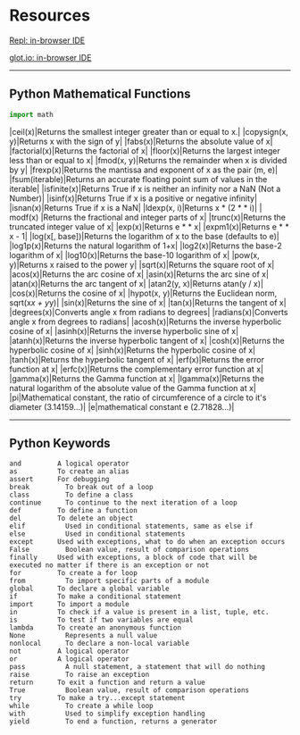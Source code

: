 # Resources

<a href="https://repl.it/" target="_blank">Repl: in-browser IDE</a>

<a href="https://glot.io/" target="_blank">glot.io: in-browser IDE</a>

---

## Python Mathematical Functions

```python
import math
```

|ceil(x)|Returns the smallest integer greater than or equal to x.|
|copysign(x, y)|Returns x with the sign of y|
|fabs(x)|Returns the absolute value of x|
|factorial(x)|Returns the factorial of x|
|floor(x)|Returns the largest integer less than or equal to x|
|fmod(x, y)|Returns the remainder when x is divided by y|
|frexp(x)|Returns the mantissa and exponent of x as the pair (m, e)|
|fsum(iterable)|Returns an accurate floating point sum of values in the iterable|
|isfinite(x)|Returns True if x is neither an infinity nor a NaN (Not a Number)|
|isinf(x)|Returns True if x is a positive or negative infinity|
|isnan(x)|Returns True if x is a NaN|
|ldexp(x, i)|Returns x * (2 * * i)|
| modf(x) |Returns the fractional and integer parts of x|
|trunc(x)|Returns the truncated integer value of x|
|exp(x)|Returns e * * x|
|expm1(x)|Returns e * * x - 1|
|log(x[, base])|Returns the logarithm of x to the base (defaults to e)|
|log1p(x)|Returns the natural logarithm of 1+x|
|log2(x)|Returns the base-2 logarithm of x|
|log10(x)|Returns the base-10 logarithm of x|
|pow(x, y)|Returns x raised to the power y|
|sqrt(x)|Returns the square root of x|
|acos(x)|Returns the arc cosine of x|
|asin(x)|Returns the arc sine of x|
|atan(x)|Returns the arc tangent of x|
|atan2(y, x)|Returns atan(y / x)|
|cos(x)|Returns the cosine of x|
|hypot(x, y)|Returns the Euclidean norm, sqrt(x*x + y*y)|
|sin(x)|Returns the sine of x|
|tan(x)|Returns the tangent of x|
|degrees(x)|Converts angle x from radians to degrees|
|radians(x)|Converts angle x from degrees to radians|
|acosh(x)|Returns the inverse hyperbolic cosine of x|
|asinh(x)|Returns the inverse hyperbolic sine of x|
|atanh(x)|Returns the inverse hyperbolic tangent of x|
|cosh(x)|Returns the hyperbolic cosine of x|
|sinh(x)|Returns the hyperbolic cosine of x|
|tanh(x)|Returns the hyperbolic tangent of x|
|erf(x)|Returns the error function at x|
|erfc(x)|Returns the complementary error function at x|
|gamma(x)|Returns the Gamma function at x|
|lgamma(x)|Returns the natural logarithm of the absolute value of the Gamma function at x|
|pi|Mathematical constant, the ratio of circumference of a circle to it's diameter (3.14159...)|
|e|mathematical constant e (2.71828...)|


---

## Python Keywords

```
and	        A logical operator
as	        To create an alias
assert	    For debugging
break	      To break out of a loop
class	      To define a class
continue	  To continue to the next iteration of a loop
def	        To define a function
del	        To delete an object
elif	      Used in conditional statements, same as else if
else	      Used in conditional statements
except	    Used with exceptions, what to do when an exception occurs
False	      Boolean value, result of comparison operations
finally	    Used with exceptions, a block of code that will be executed no matter if there is an exception or not
for	        To create a for loop
from	      To import specific parts of a module
global	    To declare a global variable
if	        To make a conditional statement
import	    To import a module
in	        To check if a value is present in a list, tuple, etc.
is	        To test if two variables are equal
lambda	    To create an anonymous function
None	      Represents a null value
nonlocal	  To declare a non-local variable
not	        A logical operator
or	        A logical operator
pass	      A null statement, a statement that will do nothing
raise	      To raise an exception
return	    To exit a function and return a value
True	      Boolean value, result of comparison operations
try	        To make a try...except statement
while	      To create a while loop
with	      Used to simplify exception handling
yield	      To end a function, returns a generator
```
